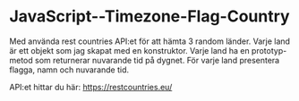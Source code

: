 # JavaScript--Timezone-Flag-Country

Med använda rest countries API:et för att hämta 3 random länder.
Varje land är ett objekt som jag skapat med en konstruktor. Varje land ha en prototyp-metod som returnerar nuvarande tid på dygnet.
För varje land presentera flagga, namn och nuvarande tid. 

API:et hittar du här: https://restcountries.eu/  

